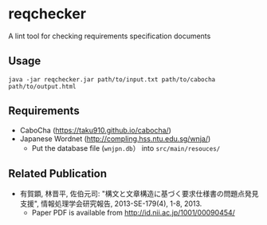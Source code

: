 # reqchecker
A lint tool for checking requirements specification documents

## Usage

    java -jar reqchecker.jar path/to/input.txt path/to/cabocha path/to/output.html

## Requirements

- CaboCha (https://taku910.github.io/cabocha/)
- Japanese Wordnet (http://compling.hss.ntu.edu.sg/wnja/)
    - Put the database file	(`wnjpn.db`） into `src/main/resouces/` 

## Related Publication

- 有賀顕, 林晋平, 佐伯元司: "構文と文章構造に基づく要求仕様書の問題点発見支援", 情報処理学会研究報告, 2013-SE-179(4), 1-8, 2013.
    - Paper PDF is available from http://id.nii.ac.jp/1001/00090454/
